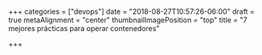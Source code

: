 +++
categories = ["devops"]
date = "2018-08-27T10:57:26-06:00"
draft = true
metaAlignment = "center"
thumbnailImagePosition = "top"
title = "7 mejores prácticas para operar contenedores"

+++
